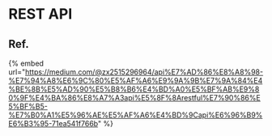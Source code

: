 # REST API

## Ref.

{% embed url="https://medium.com/@zx2515296964/api%E7%AD%86%E8%A8%98-%E7%94%A8%E6%9C%80%E5%AF%A6%E9%9A%9B%E7%9A%84%E4%BE%8B%E5%AD%90%E5%B8%B6%E4%BD%A0%E5%BF%AB%E9%80%9F%E4%BA%86%E8%A7%A3api%E5%8F%8Arestful%E7%90%86%E5%BF%B5-%E7%B0%A1%E5%96%AE%E5%AF%A6%E4%BD%9Capi%E6%96%B9%E6%B3%95-71ea541f766b" %}



